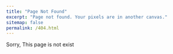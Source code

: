 ```yaml
---
title: "Page Not Found"
excerpt: "Page not found. Your pixels are in another canvas."
sitemap: false
permalink: /404.html
---
```

Sorry, This page is not exist
